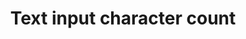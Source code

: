 ---
layout: pattern
categories: [patterns, text-input]
title: Text input character count
type: [detail-page]
permalink: /patterns/character-count/
variations: true
overview: Character count helps users know how much text they can enter when there is a limit on the number of characters.
description: | 
    Character count helps users know how much text they can enter when there is a limit on the number of characters.
    
usa-link: "https://designsystem.digital.gov/components/character-count/"
counter:
    title: Sample text input
    desc: Description of text input field
    count: 50
    type: textarea
    ### type options: textarea, input
yml: |
  
  counter:
    title: Sample text input
    desc: Description of text input field
    count: 50
    ### character count limit
    type: input
    ### type options: textarea, input

jekyll: |

  "{% include patterns/character-count/character-count.md %}"

#spec:

### Paths to view design and code... 
## designimg: can be used to show an image of the design until a coded version can be created. The htmlpath & csspath should be located in the pattens folder. Read more about creating coded components in /docs/creating-patterns 
# designimg: 
htmlpath: patterns/character-count/character-count-input.md
csspath: patterns/character-count/index.scss
---